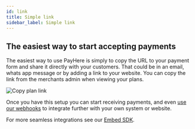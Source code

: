 ```yaml
---
id: link
title: Simple link
sidebar_label: Simple link
---
```


## The easiest way to start accepting payments

The easiest way to use PayHere is simply to copy the URL to your payment form and share it directly with your customers. That could be in an email, whats app message or by adding a link to your website. You can copy the link from the merchants admin when viewing your plans.

![Copy plan link](/img/docs/copy-link.png)

Once you have this setup you can start receiving payments, and even [use our webhooks](webhooks.md) to integrate further with your own system or website.

For more seamless integrations see our [Embed SDK](embed-sdk.md).
